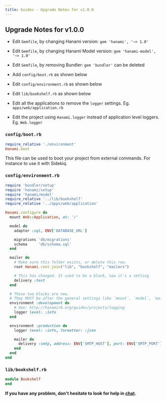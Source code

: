 ```yaml
---
title: Guides - Upgrade Notes for v1.0.0
---
```


## Upgrade Notes for v1.0.0

  * Edit `Gemfile`, by changing Hanami version: `gem 'hanami', '~> 1.0'`

  * Edit `Gemfile`, by changing Hanami Model version: `gem 'hanami-model', '~> 1.0'`

  * Edit `Gemfile`, by removing Bundler: `gem 'bundler'` can be deleted

  * Add `config/boot.rb` as shown below

  * Edit `config/environment.rb` as shown below

  * Edit `lib/bookshelf.rb` as shown below

  * Edit all the applications to remove the `logger` settings. Eg. `apps/web/application.rb`

  * Edit the project using `Hanami.logger` instead of application level loggers. Eg. `Web.logger`


### `config/boot.rb`

```ruby
require_relative './environment'
Hanami.boot
```

This file can be used to boot your project from external commands. For instance to use it with Sidekiq.

### `config/environment.rb`

```ruby
require 'bundler/setup'
require 'hanami/setup'
require 'hanami/model'
require_relative '../lib/bookshelf'
require_relative '../apps/web/application'

Hanami.configure do
  mount Web::Application, at: '/'

  model do
    adapter :sql, ENV['DATABASE_URL']

    migrations 'db/migrations'
    schema     'db/schema.sql'
  end

  mailer do
    # Make sure this folder exists, or delete this row.
    root Hanami.root.join("lib", "bookshelf", "mailers")

    # This has changed. It used to be a block, now it's a setting
    delivery :test
  end

  # These two blocks are new.
  # They MUST be after the general settings like `mount`, `model`, `mailer`.
  environment :development do
    # See: http://hanamirb.org/guides/projects/logging
    logger level: :info
  end

  environment :production do
    logger level: :info, formatter: :json

    mailer do
      delivery :smtp, address: ENV['SMTP_HOST'], port: ENV['SMTP_PORT']
    end
  end
end
```

### `lib/bookshelf.rb`

```ruby
module Bookshelf
end
```

**If you have any problem, don't hesitate to look for help in [chat](http://chat.hanamirb.org).**

